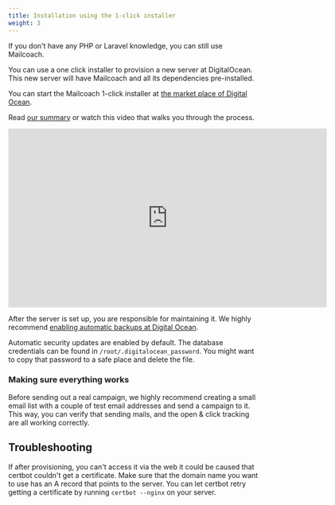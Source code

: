 ```yaml
---
title: Installation using the 1-click installer
weight: 3
---
```


If you don't have any PHP or Laravel knowledge, you can still use Mailcoach.

You can use a one click installer to provision a new server at DigitalOcean. This new server will have Mailcoach and all its dependencies pre-installed. 

You can start the Mailcoach 1-click installer at [the market place of Digital Ocean](https://marketplace.digitalocean.com/apps/mailcoach?refcode=daf998eae49e).

Read <a href="/1-click-installer">our summary</a> or watch this video that walks you through the process.

<iframe src="https://player.vimeo.com/video/402762711" width="640" height="360" frameborder="0" allow="autoplay; fullscreen" allowfullscreen></iframe>

After the server is set up, you are responsible for maintaining it. We highly recommend [enabling automatic backups at Digital Ocean](https://www.digitalocean.com/docs/images/backups/quickstart/).
 
 Automatic security updates are enabled by default. The database credentials can be found in `/root/.digitalocean_password`. You might want to copy that password to a safe place and delete the file.

### Making sure everything works

Before sending out a real campaign, we highly recommend creating a small email list with a couple of test email addresses and send a campaign to it. This way, you can verify that sending mails, and the open & click tracking are all working correctly.

## Troubleshooting

If after provisioning, you can't access it via the web it could be caused that certbot couldn't get a certificate. Make sure that the domain name you want to use has an A record that points to the server. You can let certbot retry getting a certificate by running `certbot --nginx` on your server.
